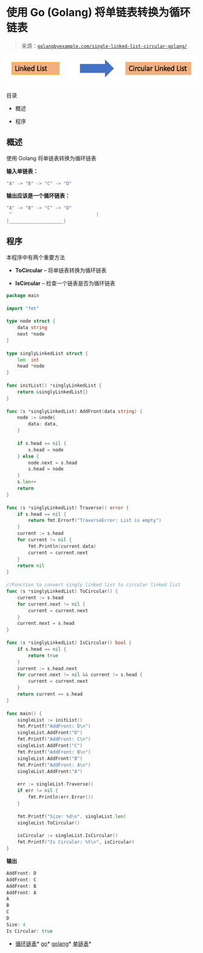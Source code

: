 <!--yml

分类：未分类

日期：2024-10-13 06:36:17

-->

# 使用 Go (Golang) 将单链表转换为循环链表

> 来源：[`golangbyexample.com/single-linked-list-circular-golang/`](https://golangbyexample.com/single-linked-list-circular-golang/)

![](img/2bc3aa339263d40466019d041011a04e.png)

目录

+   概述

+   程序

## **概述**

使用 Golang 将单链表转换为循环链表

**输入单链表：**

```go
"A" -> "B" -> "C" -> "D"
```

**输出应该是一个循环链表：**

```go
"A" -> "B" -> "C" -> "D"
 ^                               |
|____________________|
```

## **程序**

本程序中有两个重要方法

+   **ToCircular** – 将单链表转换为循环链表

+   **IsCircular** – 检查一个链表是否为循环链表

```go
package main

import "fmt"

type node struct {
	data string
	next *node
}

type singlyLinkedList struct {
	len  int
	head *node
}

func initList() *singlyLinkedList {
	return &singlyLinkedList{}
}

func (s *singlyLinkedList) AddFront(data string) {
	node := &node{
		data: data,
	}

	if s.head == nil {
		s.head = node
	} else {
		node.next = s.head
		s.head = node
	}
	s.len++
	return
}

func (s *singlyLinkedList) Traverse() error {
	if s.head == nil {
		return fmt.Errorf("TraverseError: List is empty")
	}
	current := s.head
	for current != nil {
		fmt.Println(current.data)
		current = current.next
	}
	return nil
}

//Function to convert singly linked list to circular linked list
func (s *singlyLinkedList) ToCircular() {
	current := s.head
	for current.next != nil {
		current = current.next
	}
	current.next = s.head
}

func (s *singlyLinkedList) IsCircular() bool {
	if s.head == nil {
		return true
	}
	current := s.head.next
	for current.next != nil && current != s.head {
		current = current.next
	}
	return current == s.head
}

func main() {
	singleList := initList()
	fmt.Printf("AddFront: D\n")
	singleList.AddFront("D")
	fmt.Printf("AddFront: C\n")
	singleList.AddFront("C")
	fmt.Printf("AddFront: B\n")
	singleList.AddFront("B")
	fmt.Printf("AddFront: A\n")
	singleList.AddFront("A")

	err := singleList.Traverse()
	if err != nil {
		fmt.Println(err.Error())
	}

	fmt.Printf("Size: %d\n", singleList.len)
	singleList.ToCircular()

	isCircular := singleList.IsCircular()
	fmt.Printf("Is Circular: %t\n", isCircular)
}
```

**输出**

```go
AddFront: D
AddFront: C
AddFront: B
AddFront: A
A
B
C
D
Size: 4
Is Circular: true
```

+   [循环链表](https://golangbyexample.com/tag/circular-linked-list/)*   [go](https://golangbyexample.com/tag/go/)*   [golang](https://golangbyexample.com/tag/golang/)*   [单链表](https://golangbyexample.com/tag/single-linked-list/)*
